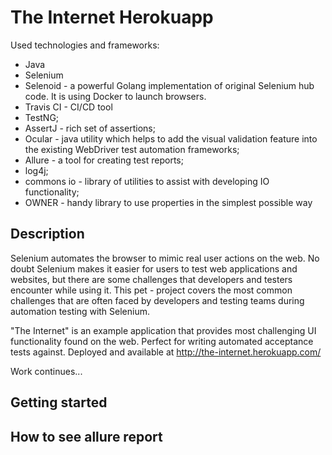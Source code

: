# The Internet Herokuapp

Used technologies and frameworks:
- Java
- Selenium
- Selenoid - a powerful Golang implementation of original Selenium hub code. It is using Docker to launch browsers.
- Travis CI - CI/CD tool
- TestNG;
- AssertJ - rich set of assertions;
- Ocular - java utility which helps to add the visual validation feature into the existing WebDriver test automation frameworks;
- Allure - a tool for creating test reports;
- log4j; 
- commons io - library of utilities to assist with developing IO functionality;
- OWNER - handy library to use properties in the simplest possible way


## Description

Selenium automates the browser to mimic real user actions on the web. No doubt Selenium makes it easier for users to test web applications and websites, but there are some challenges that developers and testers encounter while using it. This pet - project covers the most common challenges that are often faced by developers and testing teams during automation testing with Selenium. 

"The Internet" is an example application that provides most challenging UI functionality found on the web. Perfect for writing automated acceptance tests against. Deployed and available at http://the-internet.herokuapp.com/

Work continues...

## Getting started


## How to see allure report